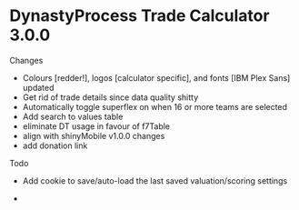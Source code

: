 # DynastyProcess Trade Calculator 3.0.0

Changes

-   Colours [redder!], logos [calculator specific], and fonts [IBM Plex Sans] updated
-   Get rid of trade details since data quality shitty
-   Automatically toggle superflex on when 16 or more teams are selected
-   Add search to values table
-   eliminate DT usage in favour of f7Table
-   align with shinyMobile v1.0.0 changes
-   add donation link

Todo

-   Add cookie to save/auto-load the last saved valuation/scoring settings

-   

